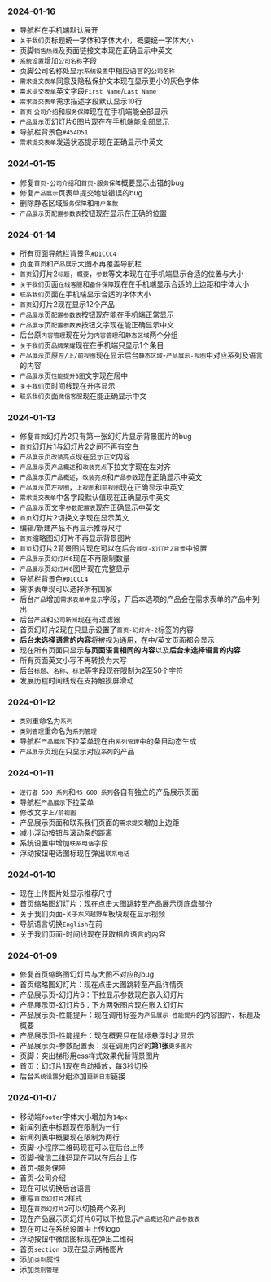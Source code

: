 ### 2024-01-16
* 导航栏在手机端默认展开
* `关于我们`页标题统一字体和字体大小，概要统一字体大小
* 页脚`销售热线`及页面链接文本现在正确显示中英文
* `系统设置`增加`公司名称`字段
* 页脚公司名称处显示`系统设置`中相应语言的`公司名称`
* `需求提交表单`同意及隐私保护文本现在显示更小的灰色字体
* `需求提交表单`英文字段`First Name`/`Last Name`
* `需求提交表单`需求描述字段默认显示10行
* `首页` `公司介绍`和`服务保障`现在在手机端能全部显示
* `产品展示`页幻灯片6图片现在在手机端能全部显示
* 导航栏背景色`#454D51`
* `需求提交表单`发送状态提示现在正确显示中英文

### 2024-01-15
* 修复`首页-公司介绍`和`首页-服务保障`概要显示出错的bug
* 修复`产品展示`页表单提交地址错误的bug
* 删除静态区域`服务保障`和`用户条款`
* `产品展示`页`配置参数表`按钮现在显示在正确的位置

### 2024-01-14
* 所有页面导航栏背景色`#D1CCC4`
* 页面`首页`和`产品展示`大图不再覆盖导航栏
* `首页`幻灯片2`标题`，`概要`，`参数`等文本现在在手机端显示合适的位置与大小
* `关于我们`页面`在线客服`和`备件保障`现在在手机端显示合适的上边距和字体大小
* `联系我们`页面在手机端显示合适的字体大小
* `首页`幻灯片2现在显示12个产品
* `产品展示`页`配置参数表`按钮现在能在手机端正常显示
* `产品展示`页`配置参数表`按钮文字现在能正确显示中文
* 后台原`内容管理`现在分为`内容管理`和`静态区域`两个分组
* `关于我们`页`品牌荣耀`现在在手机端只显示1个条目
* `产品展示`页原`左/上/前视图`现在显示后台`静态区域`-`产品展示-视图`中对应系列及语言的内容
* `产品展示`页`性能提升5图`文字现在居中
* `关于我们`页时间线现在升序显示
* `联系我们`页面`微信客服`现在能正确显示中文

### 2024-01-13
* 修复`首页`幻灯片2只有第一张幻灯片显示背景图片的bug
* `首页`幻灯片1与幻灯片2之间不再有空白
* `产品展示`页`改装亮点`现在显示`正文`内容
* `产品展示`页`产品概述`和`改装亮点`下拉文字现在左对齐
* `产品展示`页`产品概述`，`改装亮点`和`产品参数`现在正确显示中英文
* `产品展示`页`左视图`，`上视图`和`前视图`现在正确显示中英文
* `需求提交表单`中各字段默认值现在正确显示中英文
* `产品展示`页文字`参数配置表`现在正确显示中英文
* `首页`幻灯片2切换文字现在显示英文
* 编辑/新建产品不再显示推荐尺寸
* `首页`缩略图幻灯片不再显示背景图片
* `首页`幻灯片2背景图片现在可以在后台`首页-幻灯片2背景`中设置
* `产品展示`页`幻灯片6`现在不再限制数量
* `产品展示`页`幻灯片6`图片现在完整显示
* 导航栏背景色`#D1CCC4`
* 需求表单现可以选择所有国家
* 后台`产品`增加`需求表单中显示`字段，开启本选项的产品会在需求表单的产品中列出
* 后台`产品`和`公司新闻`现在有过滤器
* 首页幻灯片2现在只显示设置了`首页-幻灯片-2`标签的内容
* **后台未选择语言的内容**将被视为通用，在中/英文页面都会显示
* 现在所有页面只显示**与页面语言相同的内容**以及**后台未选择语言的内容**
* 所有页面英文小写不再转换为大写
* 后台`标题`、`名称`、`标记`等字段现在限制为2至50个字符
* 发展历程时间线现在支持触摸屏滑动

### 2024-01-12
* `类别`重命名为`系列`
* `类别管理`重命名为`系列管理`
* 导航栏`产品展示`下拉菜单现在由`系列管理`中的条目动态生成
* `产品展示`页现在只显示对应`系列`的产品

### 2024-01-11
* `逆行者 500 系列`和`MS 600 系列`各自有独立的产品展示页面
* 导航栏`产品展示`下拉菜单
* 修改文字`上/前视图`
* 产品展示页面和联系我们页面的`需求提交`增加上边距
* 减小浮动按钮与滚动条的距离
* 系统设置中增加`联系电话`字段
* 浮动按钮电话图标现在弹出`联系电话`

### 2024-01-10
* 现在上传图片处显示推荐尺寸
* 首页缩略图幻灯片：现在点击大图跳转至产品展示页底盘部分
* 关于我们页面-`关于东风越野车`板块现在显示视频
* 导航语言切换`English`在前
* 关于我们页面-时间线现在获取相应语言的内容

### 2024-01-09
* 修复首页缩略图幻灯片与大图不对应的bug
* 首页缩略图幻灯片：现在点击大图跳转至产品详情页
* 产品展示页-幻灯片6：下拉显示参数现在嵌入幻灯片
* 产品展示页-幻灯片6：下方两张图片现在嵌入幻灯片
* 产品展示页-性能提升：现在调用标签为`产品展示-性能提升`的内容图片、标题及概要
* 产品展示页-性能提升：现在概要只在鼠标悬浮时才显示
* 产品展示页-参数配置表：现在调用内容的**第1张**`更多图片`
* 页脚：突出梯形用css样式效果代替背景图片
* 首页：幻灯片1现在自动播放，每3秒切换
* 后台`系统设置`分组添加`更新日志`链接

### 2024-01-07
* 移动端`footer`字体大小增加为`14px`
* 新闻列表中标题现在限制为一行
* 新闻列表中概要现在限制为两行
* 页脚-小程序二维码现在可以在后台上传
* 页脚-微信二维码现在可以在后台上传
* 首页-服务保障
* 首页-公司介绍
* 现在可以切换后台语言
* 重写`首页幻灯片2`样式
* 现在`首页幻灯片2`可以切换两个系列
* 现在产品展示页幻灯片6可以下拉显示`产品概述`和`产品参数表`
* 现在可以在系统设置中上传logo
* 浮动按钮中微信图标现在弹出二维码
* 首页`section 3`现在显示两格图片
* 添加`类别`属性
* 添加`类别管理`
